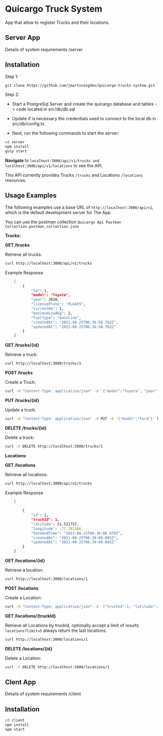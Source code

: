# Quicargo Truck System

App that allow to register Trucks and their locations.

## Server App

Details of system requirements /server

## Installation

Step 1:

```sh
git clone https://github.com/jmartinezgdev/quicargo-trucks-system.git

```

Step 2:

- Start a PostgreSql Server and create the quicargo database and tables -> code located in src/db/db.sql

- Update if is necessary the credentials used to connect to the local db in src/db/config.ts

- Next, run the following commands to start the server:

```sh
cd server
npm install
gulp start

```

**Navigate** to `localhost:3000/api/v1/trucks and localhost:3000/api/v1/locations` to see the API.

This API currently provides Trucks `/trucks` and Locations `/locations` resources.

## Usage Examples

The following examples use a base URL of `http://localhost:3000/api/v1`, which is the default development server for The App.

You can use the postman collection `Quicargo Api Postman Collection.postman_collection.json`

**Trucks:**

**GET /trucks**

Retrieve all trucks:

```sh
curl http://localhost:3000/api/v1/trucks
```

Example Response

```sh
    [
        {
            "id": 1,
            "model": "Toyota",
            "year": 2020,
            "licensePlate": "PLG455",
            "currentKm": 1,
            "maximumLoadKg": 2,
            "fuelType": "Gasoline",
            "createdAt": "2021-08-25T06:36:58.762Z",
            "updatedAt": "2021-08-25T06:36:58.762Z"
        }
    ]
```

**GET /trucks/{id}**

Retrieve a truck:

```sh
curl http://localhost:3000/trucks/1
```

**POST /trucks**

Create a Truck:

```sh
curl -H "Content-Type: application/json" -d '{"model":"Toyota", "year":2020,"licensePlate":PLG455, "currentKm":1, "maximumLoadKg":2, "fuelType":"Gasoline" }' http://localhost:3000/trucks
```

**PUT /trucks/{id}**

Update a truck:

```sh
curl -H "Content-Type: application/json" -X PUT -d '{"model":"Ford"}' http://localhost:3000/trucks/1
```

**DELETE /trucks/{id}**

Delete a truck:

```sh
curl -X DELETE http://localhost:3000/trucks/1
```

**Locations:**

**GET /locations**

Retrieve all locations:

```sh
curl http://localhost:3000/api/v1/trucks
```

Example Response

```sh
    [
        
        {
            "id": 1,
            "truckId": 1,
            "latitude": 21.521757,
            "longitude": -77.781166,
            "dateAndTime": "2021-08-25T06:39:00.879Z",
            "createdAt": "2021-08-25T06:39:00.885Z",
            "updatedAt": "2021-08-25T06:39:00.885Z"
        }
    ]
```

**GET /locations/{id}**

Retrieve a location:

```sh
curl http://localhost:3000/locations/1
```

**POST /locations**

Create a Location:

```sh
curl -H "Content-Type: application/json" -d '{"truckId":1, "latitude":21.521757,"licensePlate":PLG455, "longitude":longitude, "dateAndTime":2}' http://localhost:3000/locations
```

**GET /locations/{truckId}**

Retrieve all Locations by truckId, optionally accept a limit of results `locations?limit=5` always return the last locations.

```sh
curl http://localhost:3000/locations/1
```

**DELETE /locations/{id}**

Delete a Location:

```sh
curl -X DELETE http://localhost:3000/locations/1
```

## Clent App

Details of system requirements /client

## Installation

```sh
cd client
npm install
npm start
```

